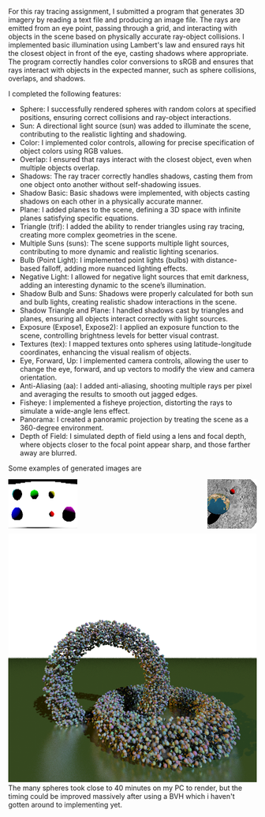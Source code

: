 For this ray tracing assignment, I submitted a program that generates 3D imagery by reading a text file and producing an image file. The rays are emitted from an eye point, passing through a grid, and interacting with objects in the scene based on physically accurate ray-object collisions. I implemented basic illumination using Lambert's law and ensured rays hit the closest object in front of the eye, casting shadows where appropriate. The program correctly handles color conversions to sRGB and ensures that rays interact with objects in the expected manner, such as sphere collisions, overlaps, and shadows.

I completed the following features:

- Sphere: I successfully rendered spheres with random colors at specified positions, ensuring correct collisions and ray-object interactions.
- Sun: A directional light source (sun) was added to illuminate the scene, contributing to the realistic lighting and shadowing.
- Color: I implemented color controls, allowing for precise specification of object colors using RGB values.
- Overlap: I ensured that rays interact with the closest object, even when multiple objects overlap.
- Shadows: The ray tracer correctly handles shadows, casting them from one object onto another without self-shadowing issues.
- Shadow Basic: Basic shadows were implemented, with objects casting shadows on each other in a physically accurate manner.
- Plane: I added planes to the scene, defining a 3D space with infinite planes satisfying specific equations.
- Triangle (trif): I added the ability to render triangles using ray tracing, creating more complex geometries in the scene.
- Multiple Suns (suns): The scene supports multiple light sources, contributing to more dynamic and realistic lighting scenarios.
- Bulb (Point Light): I implemented point lights (bulbs) with distance-based falloff, adding more nuanced lighting effects.
- Negative Light: I allowed for negative light sources that emit darkness, adding an interesting dynamic to the scene’s illumination.
- Shadow Bulb and Suns: Shadows were properly calculated for both sun and bulb lights, creating realistic shadow interactions in the scene.
- Shadow Triangle and Plane: I handled shadows cast by triangles and planes, ensuring all objects interact correctly with light sources.
- Exposure (Expose1, Expose2): I applied an exposure function to the scene, controlling brightness levels for better visual contrast.
- Textures (tex): I mapped textures onto spheres using latitude-longitude coordinates, enhancing the visual realism of objects.
- Eye, Forward, Up: I implemented camera controls, allowing the user to change the eye, forward, and up vectors to modify the view and camera orientation.
- Anti-Aliasing (aa): I added anti-aliasing, shooting multiple rays per pixel and averaging the results to smooth out jagged edges.
- Fisheye: I implemented a fisheye projection, distorting the rays to simulate a wide-angle lens effect.
- Panorama: I created a panoramic projection by treating the scene as a 360-degree environment.
- Depth of Field: I simulated depth of field using a lens and focal depth, where objects closer to the focal point appear sharp, and those farther away are blurred.

Some examples of generated images are 
<div style="display: flex; justify-content: space-between;">
    <img src="output/mpray_panorama.png" alt="Panorama"/>
    <img src="output/mpray_tex.png" alt="Earth Tex"/>
</div>
<div style="margin-top: 10px;">
    <img src="output/mpray_tenthousand.png" alt="Many Spheres"/>
</div>
The many spheres took close to 40 minutes on my PC to render, but the timing could be improved massively after using a BVH which i haven't gotten around to implementing yet.
